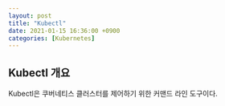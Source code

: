 ```yaml
---
layout: post
title: "Kubectl"
date: 2021-01-15 16:36:00 +0900
categories: [Kubernetes]
---
```


## Kubectl 개요

Kubectl은 쿠버네티스 클러스터를 제어하기 위한 커맨드 라인 도구이다.